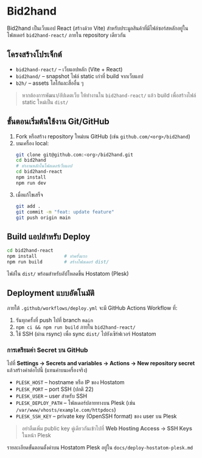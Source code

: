 # Bid2hand

Bid2hand เป็นเว็บแอป React (สร้างด้วย Vite) สำหรับประมูลสินค้าที่มีไฟล์ซอร์สหลักอยู่ในโฟลเดอร์ `bid2hand-react/` ภายใน repository เดียวกัน

## โครงสร้างโปรเจ็กต์

- `bid2hand-react/` – เว็บแอปหลัก (Vite + React)
- `bid2hand/` – snapshot ไฟล์ static เก่าที่ build จากเว็บแอป
- `b2h/` – assets โลโก้และสื่ออื่น ๆ

> หากต้องการพัฒนา/อัปเดตเว็บ ให้ทำงานใน `bid2hand-react/` แล้ว build เพื่อสร้างไฟล์ static ใหม่เป็น `dist/`

## ขั้นตอนเริ่มต้นใช้งาน Git/GitHub

1. Fork หรือสร้าง repository ใหม่บน GitHub (เช่น `github.com/<org>/bid2hand`)
2. บนเครื่อง local:
   ```bash
   git clone git@github.com:<org>/bid2hand.git
   cd bid2hand
   # ทำงานหลักในโฟลเดอร์เว็บแอป
   cd bid2hand-react
   npm install
   npm run dev
   ```
3. เมื่อแก้ไขเสร็จ
   ```bash
   git add .
   git commit -m "feat: update feature"
   git push origin main
   ```

## Build แอปสำหรับ Deploy

```bash
cd bid2hand-react
npm install          # ทำครั้งแรก
npm run build        # สร้างโฟลเดอร์ dist/
```

ไฟล์ใน `dist/` พร้อมสำหรับอัปโหลดขึ้น Hostatom (Plesk)

## Deployment แบบอัตโนมัติ

ภายใต้ `.github/workflows/deploy.yml` จะมี GitHub Actions Workflow ที่:

1. รันทุกครั้งที่ push ไปที่ branch `main`
2. `npm ci && npm run build` ภายใน `bid2hand-react/`
3. ใช้ SSH (ผ่าน rsync) เพื่อ sync `dist/` ไปยังเซิร์ฟเวอร์ Hostatom

### การเตรียมค่า Secret บน GitHub

ไปที่ **Settings → Secrets and variables → Actions → New repository secret** แล้วสร้างค่าต่อไปนี้ (แทนค่าบนเครื่องจริง)

- `PLESK_HOST` – hostname หรือ IP ของ Hostatom
- `PLESK_PORT` – port SSH (ปกติ 22)
- `PLESK_USER` – user สำหรับ SSH
- `PLESK_DEPLOY_PATH` – โฟลเดอร์ปลายทางบน Plesk (เช่น `/var/www/vhosts/example.com/httpdocs`)
- `PLESK_SSH_KEY` – private key (OpenSSH format) ของ user บน Plesk

> อย่าลืมเพิ่ม public key คู่เดียวกันเข้าไปที่ **Web Hosting Access → SSH Keys** ในหน้า Plesk

รายละเอียดขั้นตอนตั้งค่าบน Hostatom Plesk อยู่ใน `docs/deploy-hostatom-plesk.md`
